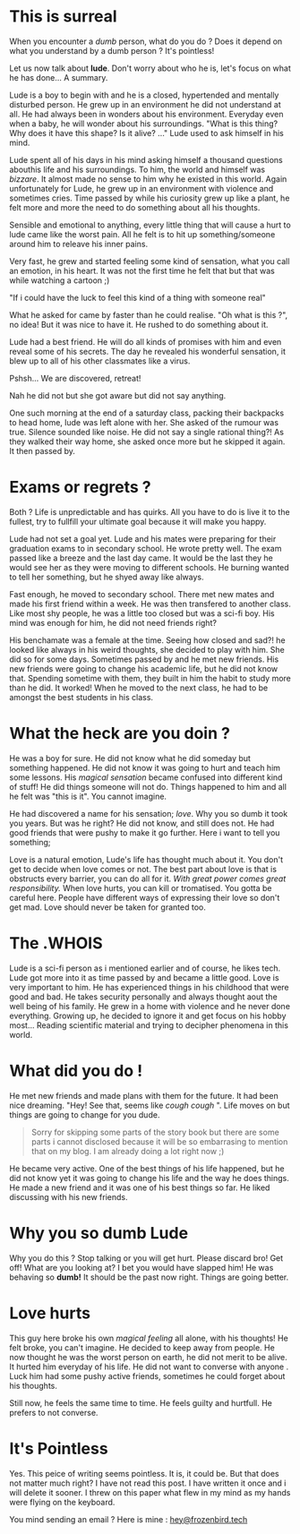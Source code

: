 # This is surreal

When you encounter a _dumb_ person, what do you do ? Does it depend on what you understand by a dumb person ?
It's pointless!

Let us now talk about **lude**. Don't worry about who he is, let's focus on what he has done... A summary.

Lude is a boy to begin with and he is a closed, hypertended and mentally disturbed person. He grew up in an environment he did not understand at all. He had always been in wonders about his environment. Everyday even when a baby, he will wonder about his surroundings. "What is this thing? Why does it have this shape? Is it alive? ..." Lude used to ask himself in his mind.

Lude spent all of his days in his mind asking himself a thousand questions abouthis life and his surroundings. To him, the world and himself was _bizzare_. It almost made no sense to him why he existed in this world.
Again unfortunately for Lude, he grew up in an environment with violence and sometimes cries.
Time passed by while his curiosity grew up like a plant, he felt more and more the need to do something about all his thoughts.

Sensible and emotional to anything, every little thing that will cause a hurt to lude came like the worst pain. All he felt is to hit up something/someone around him to releave his inner pains.

Very fast, he grew and started feeling some kind of sensation, what you call an emotion, in his heart. It was not the first time he felt that but that was while watching a cartoon ;)

"If i could have the luck to feel this kind of a thing with someone real"

What he asked for came by faster than he could realise. "Oh what is this ?", no idea! But it was nice to have it.
He rushed to do something about it.

Lude had a best friend. He will do all kinds of promises with him and even reveal some of his secrets.
The day he revealed his wonderful sensation, it blew up to all of his other classmates like a virus.

Pshsh... We are discovered, retreat!

Nah he did not but she got aware but did not say anything.

One such morning at the end of a saturday class, packing their backpacks to head home, lude was left alone with her. She asked of the rumour was true.
Silence sounded like noise. He did not say a single rational thing?!
As they walked their way home, she asked once more but he skipped it again. It then passed by.

# Exams or regrets ?

Both ? Life is unpredictable and has quirks. All you have to do is live it to the fullest, try to fullfill your ultimate goal because it will make you happy.

Lude had not set a goal yet. Lude and his mates were preparing for their graduation exams to in secondary school. He wrote pretty well. The exam passed like a breeze and the last day came. It would be the last they he would see her as they were moving to different schools. He burning wanted to tell her something, but he shyed away like always.

Fast enough, he moved to secondary school. There met new mates and made his first friend within a week. He was then transfered to another class. Like most shy people, he was a little too closed but was a sci-fi boy. His mind was enough for him, he did not need friends right?

His benchamate was a female at the time. Seeing how closed and sad?! he looked like always in his weird thoughts, she decided to play with him. She did so for some days. Sometimes passed by and he met new friends. His new friends were going to change his academic life, but he did not know that. Spending sometime with them, they built in him the habit to study more than he did. It worked! When he moved to the next class, he had to be amongst the best students in his class.

# What the heck are you doin ?

He was a boy for sure. He did not know what he did someday but something happened. He did not know it was going to hurt and teach him some lessons.
His _magical sensation_ became confused into different kind of stuff! He did things someone will not do. Things happened to him and all he felt was "this is it". You cannot imagine.

He had discovered a name for his sensation; _love_. Why you so dumb it took you years. But was he right? He did not know, and still does not. He had good friends that were pushy to make it go further. Here i want to tell you something;

Love is a natural emotion, Lude's life has thought much about it. You don't get to decide when love comes or not. The best part about love is that is obstructs every barrier, you can do all for it. _With great power comes great responsibility._ When love hurts, you can kill or tromatised. You gotta be careful here.
People have different ways of expressing their love so don't get mad. Love should never be taken for granted too.

# The .WHOIS

Lude is a sci-fi person as i mentioned earlier and of course, he likes tech. Lude got more into it as time passed by and became a little good.
Love is very important to him. He has experienced things in his childhood that were good and bad.
He takes security personally and always thought aout the well being of his family. He grew in a home with violence and he never done everything. Growing up, he decided to ignore it and get focus on his hobby most... Reading scientific material and trying to decipher phenomena in this world.

# What did you do !

He met new friends and made plans with them for the future. It had been nice dreaming.
"Hey! See that, seems like _cough_ _cough_ ". Life moves on but things are going to change for you dude.

> Sorry for skipping some parts of the story book but there are some parts i cannot disclosed because it will be so embarrasing to mention that on my blog. I am already doing a lot right now ;)

He became very active.
One of the best things of his life happened, but he did not know yet it was going to change his life and the way he does things. He made a new friend and it was one of his best things so far.
He liked discussing with his new friends.

# Why you so dumb Lude

Why you do this ? Stop talking or you will get hurt. Please discard bro! Get off! What are you looking at?
I bet you would have slapped him! He was behaving so **dumb!**
It should be the past now right. Things are going better.

# Love hurts

This guy here broke his own _magical feeling_ all alone, with his thoughts!
He felt broke, you can't imagine. He decided to keep away from people.
He now thought he was the worst person on earth, he did not merit to be alive. It hurted him everyday of his life. He did not want to converse with anyone . Luck him had some pushy active friends, sometimes he could forget about his thoughts.

Still now, he feels the same time to time. He feels guilty and hurtfull. He prefers to not converse.

# It's Pointless

Yes. This peice of writing seems pointless. It is, it could be. But that does not matter much right?
I have not read this post. I have written it once and i will delete it sooner. I threw on this paper what flew in my mind as my hands were flying on the keyboard.

You mind sending an email ? Here is mine : hey@frozenbird.tech
